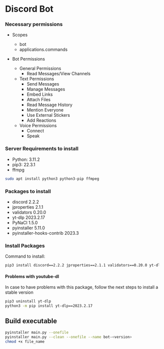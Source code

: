 # Discord Bot

### Necessary permissions
* Scopes
    * bot
    * applications.commands

* Bot Permissions
    * General Permissions
        * Read Messages/View Channels
    * Text Permissions
        * Send Messages
        * Manage Messages
        * Embed Links
        * Attach Files
        * Read Message History
        * Mention Everyone
        * Use External Stickers
        * Add Reactions
    * Voice Permissions
        * Connect
        * Speak

### Server Requirements to install
* Python: 3.11.2
* pip3: 22.3.1
* ffmpg
```sh
sudo apt install python3 python3-pip ffmpeg
```

### Packages to install
* discord                   2.2.2
* jproperties               2.1.1
* validators                0.20.0
* yt-dlp                    2023.2.17
* PyNaCl                    1.5.0
* pyinstaller               5.11.0
* pyinstaller-hooks-contrib 2023.3

### Install Packages
Command to install: 
```sh
pip3 install discord==2.2.2 jproperties==2.1.1 validators==0.20.0 yt-dlp==2023.2.17 pynacl==1.5.0 pyinstaller==5.11.0 pyinstaller-hooks-contrib==2023.3
```

#### Problems with youtube-dl
In case to have problems with this package, follow the next steps to install a stable version
```sh
pip3 uninstall yt-dlp
python3 -m pip install yt-dlp==2023.2.17
```

## Build executable
```sh
pyinstaller main.py --onefile
pyinstaller main.py --clean --onefile --name bot-<version>
chmod +x file_name
```
